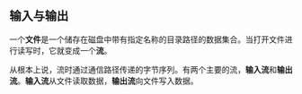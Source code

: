 ## 输入与输出

一个**文件**是一个储存在磁盘中带有指定名称的目录路径的数据集合。当打开文件进行读写时，它就变成一个**流**。

从根本上说，流时通过通信路径传递的字节序列。有两个主要的流，**输入流**和**输出流**。**输入流**从文件读取数据，**输出流**向文件写入数据。

